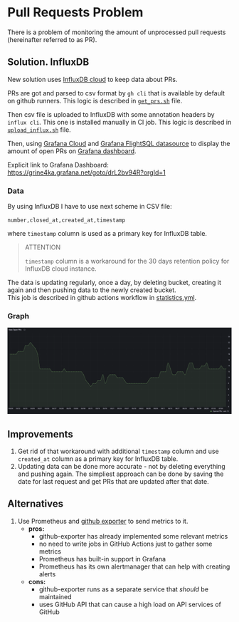 # Pull Requests Problem

There is a problem of monitoring the amount of unprocessed pull requests (hereinafter referred to as PR).

## Solution. InfluxDB

New solution uses [InfluxDB cloud](https://cloud2.influxdata.com/) to keep data about PRs.

PRs are got and parsed to csv format by `gh cli` that is available by default on github runners. This logic is described in [`get_prs.sh`](get_prs.sh) file.

Then csv file is uploaded to InfluxDB with some annotation headers by `influx cli`. This one is installed manually in CI job. This logic is described in [`upload_influx.sh`](upload_influx.sh) file.

Then, using [Grafana Cloud](https://grafana.com/products/cloud/) and [Grafana FlightSQL datasource](https://grafana.com/grafana/plugins/influxdata-flightsql-datasource/) to display the amount of open PRs on [Grafana dashboard](https://grine4ka.grafana.net/goto/drL2bv94R?orgId=1).  

Explicit link to Grafana Dashboard: https://grine4ka.grafana.net/goto/drL2bv94R?orgId=1

### Data

By using InfluxDB I have to use next scheme in CSV file:

```csv
number,closed_at,created_at,timestamp
```

where `timestamp` column is used as a primary key for InfluxDB table.

> ATTENTION
> 
> `timestamp` column is a workaround for the 30 days retention policy for InfluxDB cloud instance.
> 

The data is updating regularly, once a day, by deleting bucket, creating it again and then pushing data to the newly created bucket.  
This job is described in github actions workflow in [statistics.yml](../.github/workflows/statistics.yml).

### Graph

![open prs panel](new_dashboard.png)

## Improvements

1. Get rid of that workaround with additional `timestamp` column and use `created_at` column as a primary key for InfluxDB table.
2. Updating data can be done more accurate - not by deleting everything and pushing again. The simpliest approach can be done by saving the date for last request and get PRs that are updated after that date.

## Alternatives

1. Use Prometheus and [github exporter](https://github.com/githubexporter/github-exporter) to send metrics to it.
	- **pros:** 
		- github-exporter has already implemented some relevant metrics
		- no need to write jobs in GitHub Actions just to gather some metrics
		- Prometheus has built-in support in Grafana
		- Prometheus has its own alertmanager that can help with creating alerts
	- **cons:**
		- github-exporter runs as a separate service that *should* be maintained
		- uses GitHub API that can cause a high load on API services of GitHub